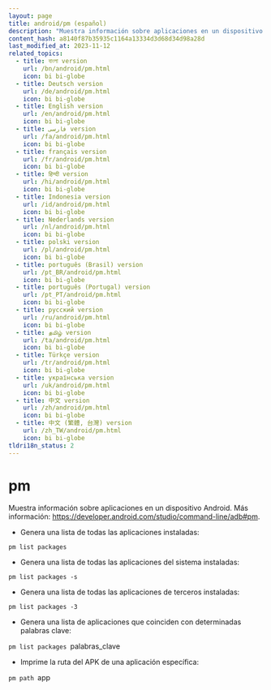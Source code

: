 ```yaml
---
layout: page
title: android/pm (español)
description: "Muestra información sobre aplicaciones en un dispositivo Android."
content_hash: a8140f87b35935c1164a13334d3d68d34d98a28d
last_modified_at: 2023-11-12
related_topics:
  - title: বাংলা version
    url: /bn/android/pm.html
    icon: bi bi-globe
  - title: Deutsch version
    url: /de/android/pm.html
    icon: bi bi-globe
  - title: English version
    url: /en/android/pm.html
    icon: bi bi-globe
  - title: فارسی version
    url: /fa/android/pm.html
    icon: bi bi-globe
  - title: français version
    url: /fr/android/pm.html
    icon: bi bi-globe
  - title: हिन्दी version
    url: /hi/android/pm.html
    icon: bi bi-globe
  - title: Indonesia version
    url: /id/android/pm.html
    icon: bi bi-globe
  - title: Nederlands version
    url: /nl/android/pm.html
    icon: bi bi-globe
  - title: polski version
    url: /pl/android/pm.html
    icon: bi bi-globe
  - title: português (Brasil) version
    url: /pt_BR/android/pm.html
    icon: bi bi-globe
  - title: português (Portugal) version
    url: /pt_PT/android/pm.html
    icon: bi bi-globe
  - title: русский version
    url: /ru/android/pm.html
    icon: bi bi-globe
  - title: தமிழ் version
    url: /ta/android/pm.html
    icon: bi bi-globe
  - title: Türkçe version
    url: /tr/android/pm.html
    icon: bi bi-globe
  - title: українська version
    url: /uk/android/pm.html
    icon: bi bi-globe
  - title: 中文 version
    url: /zh/android/pm.html
    icon: bi bi-globe
  - title: 中文 (繁體, 台灣) version
    url: /zh_TW/android/pm.html
    icon: bi bi-globe
tldri18n_status: 2
---
```

# pm

Muestra información sobre aplicaciones en un dispositivo Android.
Más información: <https://developer.android.com/studio/command-line/adb#pm>.

- Genera una lista de todas las aplicaciones instaladas:

`pm list packages`

- Genera una lista de todas las aplicaciones del sistema instaladas:

`pm list packages -s`

- Genera una lista de todas las aplicaciones de terceros instaladas:

`pm list packages -3`

- Genera una lista de aplicaciones que coinciden con determinadas palabras clave:

`pm list packages `<span class="tldr-var badge badge-pill bg-dark-lm bg-white-dm text-white-lm text-dark-dm font-weight-bold">palabras_clave</span>

- Imprime la ruta del APK de una aplicación específica:

`pm path `<span class="tldr-var badge badge-pill bg-dark-lm bg-white-dm text-white-lm text-dark-dm font-weight-bold">app</span>
